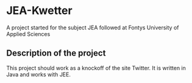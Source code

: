# JEA-Kwetter
A project started for the subject JEA followed at Fontys University of Applied Sciences

## Description of the project
This project should work as a knockoff of the site Twitter. It is written in Java and works with JEE.
